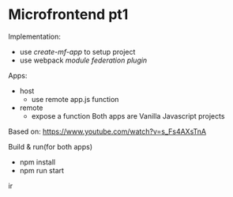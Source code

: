 # Microfrontend pt1
Implementation:
- use _create-mf-app_ to setup project
- use webpack _module federation plugin_

Apps:
- host
    - use remote app.js function
- remote
    - expose a function
Both apps are Vanilla Javascript projects


Based on: https://www.youtube.com/watch?v=s_Fs4AXsTnA

Build & run(for both apps)
- npm install
- npm run start


ir
